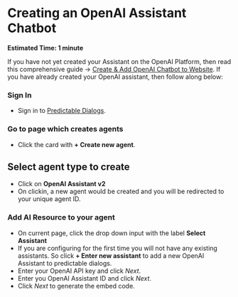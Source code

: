 
# Creating an OpenAI Assistant Chatbot
**Estimated Time: 1 minute**

If you have not yet created your Assistant on the OpenAI Platform, then read this comprehensive guide → [Create & Add OpenAI Chatbot to Website](https://predictabledialogs.com/learn/openai/website-chatbot-implementation#create--add-openai-chatbot-to-website). If you have already created your OpenAI assistant, then follow along below:

### Sign In
- Sign in to [Predictable Dialogs](https://predictabledialogs.com/sign-in).

### Go to page which creates agents
- Click the card with **+ Create new agent**. 

## Select agent type to create
- Click on **OpenAI Assistant v2**
- On clickin, a new agent would be created and you will be redirected  to your unique agent ID.

### Add AI Resource to your agent
- On current page, click the drop down input with the label **Select Assistant**
- If you are configuring for the first time you will not have any existing assistants. So click **+ Enter new assistant** to add a new OpenAI Assistant to predictable dialogs.
- Enter your OpenAI API key and click *Next*. 
- Enter you OpenAI Assistant ID and click *Next*.
- Click *Next* to generate the embed code.
